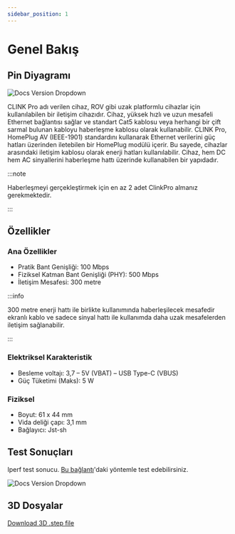 ```yaml
---
sidebar_position: 1
---
```


# Genel Bakış

## Pin Diyagramı

![Docs Version Dropdown](https://viyalab.com/wp-content/uploads/2023/07/PLCmodule.webp)

CLINK Pro adı verilen cihaz, ROV gibi uzak platformlu cihazlar için kullanılabilen bir iletişim cihazıdır. Cihaz, yüksek hızlı ve uzun mesafeli Ethernet bağlantısı sağlar ve standart Cat5 kablosu veya herhangi bir çift sarmal bulunan kabloyu haberleşme kablosu olarak kullanabilir. CLINK Pro, HomePlug AV (IEEE-1901) standardını kullanarak Ethernet verilerini güç hatları üzerinden iletebilen bir HomePlug modülü içerir. Bu sayede, cihazlar arasındaki iletişim kablosu olarak enerji hatları kullanılabilir. Cihaz, hem DC hem AC sinyallerini haberleşme hattı üzerinde kullanabilen bir yapıdadır. 

:::note

Haberleşmeyi gerçekleştirmek için en az 2 adet ClinkPro almanız gerekmektedir.

:::

## Özellikler

### Ana Özellikler

- Pratik Bant Genişliği: 100 Mbps
- Fiziksel Katman Bant Genişliği (PHY): 500 Mbps
- İletişim Mesafesi: 300 metre

:::info

300 metre enerji hattı ile birlikte kullanımında haberleşilecek mesafedir ekranlı kablo ve sadece sinyal hattı ile kullanımda daha uzak mesafelerden iletişim sağlanabilir.

:::

### Elektriksel Karakteristik

- Besleme voltajı: 3,7 – 5V (VBAT) – USB Type-C (VBUS)
- Güç Tüketimi (Maks): 5 W


### Fiziksel

- Boyut: 61 x 44 mm
- Vida deliği çapı: 3,1 mm
- Bağlayıcı: Jst-sh

## Test Sonuçları

Iperf test sonucu. [Bu bağlantı](https://www.tp-link.com/tr/support/faq/2408/)'daki yöntemle test edebilirsiniz.

![Docs Version Dropdown](https://viyalab.com/wp-content/uploads/2023/07/PLCtest.webp)

## 3D Dosyalar

[Download 3D .step file](https://drive.google.com/uc?export=download&id=1V5xIhjOfeNgm0qON-74jZ9AqW1qH8OBK)